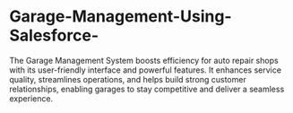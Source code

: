 # Garage-Management-Using-Salesforce-
The Garage Management System boosts efficiency for auto repair shops with its user-friendly interface and powerful features. It enhances service quality, streamlines operations, and helps build strong customer relationships, enabling garages to stay competitive and deliver a seamless experience.
